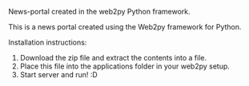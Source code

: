 News-portal created in the web2py Python framework.

This is a news portal created using the Web2py framework for Python.

Installation instructions:
1. Download the zip file and extract the contents into a file.
2. Place this file into the applications folder in your web2py setup.
3. Start server and run! :D
